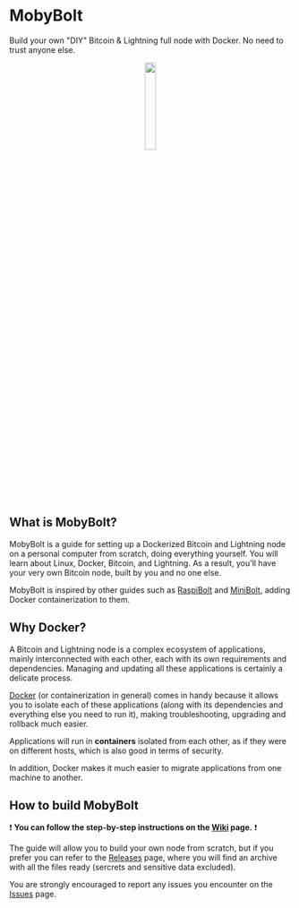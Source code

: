 # MobyBolt
Build your own "DIY" Bitcoin & Lightning full node with Docker. No need to trust anyone else.
<p align="center"><img src="https://github.com/tulliolo/mobybolt/assets/23398432/acd39919-f306-4455-9f01-0ba73336e10b" width=20%></p>

## What is MobyBolt?
MobyBolt is a guide for setting up a Dockerized Bitcoin and Lightning node on a personal computer from scratch, doing everything yourself. You will learn about Linux, Docker, Bitcoin, and Lightning. As a result, you'll have your very own Bitcoin node, built by you and no one else.

MobyBolt is inspired by other guides such as [RaspiBolt](https://raspibolt.org/) and [MiniBolt](https://v2.minibolt.info/), adding Docker containerization to them.

## Why Docker?
A Bitcoin and Lightning node is a complex ecosystem of applications, mainly interconnected with each other, each with its own requirements and dependencies.
Managing and updating all these applications is certainly a delicate process.

[Docker](https://docs.docker.com/get-started/overview/) (or containerization in general) comes in handy because it allows you to isolate each of these applications (along with its dependencies and everything else you need to run it), making troubleshooting, upgrading and rollback much easier.

Applications will run in **containers** isolated from each other, as if they were on different hosts, which is also good in terms of security. 

In addition, Docker makes it much easier to migrate applications from one machine to another.

## How to build MobyBolt
❗ **You can follow the step-by-step instructions on the [Wiki](https://github.com/tulliolo/mobybolt/wiki) page.** ❗

The guide will allow you to build your own node from scratch, but if you prefer you can refer to the [Releases](https://github.com/tulliolo/mobybolt/releases) page, where you will find an archive with all the files ready (sercrets and sensitive data excluded).

You are strongly encouraged to report any issues you encounter on the [Issues](https://github.com/tulliolo/mobybolt/issues) page.
